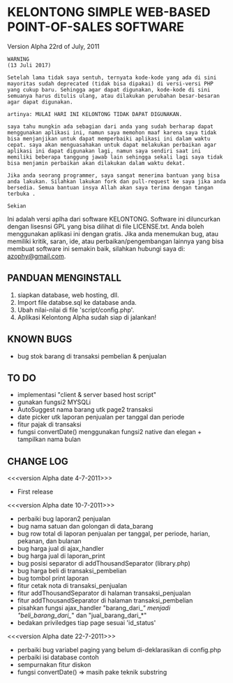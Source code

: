 # KELONTONG SIMPLE WEB-BASED POINT-OF-SALES SOFTWARE
Version Alpha
22rd of July, 2011

    WARNING
    (13 Juli 2017)
    
    Setelah lama tidak saya sentuh, ternyata kode-kode yang ada di sini mayoritas sudah deprecated (tidak bisa dipakai) di versi-versi PHP yang cukup baru. Sehingga agar dapat digunakan, kode-kode di sini semuanya harus ditulis ulang, atau dilakukan perubahan besar-besaran agar dapat digunakan.

    artinya: MULAI HARI INI KELONTONG TIDAK DAPAT DIGUNAKAN. 

    saya tahu mungkin ada sebagian dari anda yang sudah berharap dapat menggunakan aplikasi ini, namun saya memohon maaf karena saya tidak bisa menjanjikan untuk dapat memperbaiki aplikasi ini dalam waktu cepat. saya akan menguasahakan untuk dapat melakukan perbaikan agar aplikasi ini dapat digunakan lagi, namun saya sendiri saat ini memiliki beberapa tanggung jawab lain sehingga sekali lagi saya tidak bisa menjamin perbaikan akan dilakukan dalam waktu dekat.

    Jika anda seorang programmer, saya sangat menerima bantuan yang bisa anda lakukan. Silahkan lakukan fork dan pull-request ke saya jika anda bersedia. Semua bantuan insya Allah akan saya terima dengan tangan terbuka .

    Sekian

Ini adalah versi aplha dari software KELONTONG. Software ini diluncurkan dengan lisesnsi GPL yang
bisa dilihat di file LICENSE.txt. Anda boleh menggunakan aplikasi ini dengan gratis. Jika anda 
menemukan bug, atau memiliki kritik, saran, ide, atau perbaikan/pengembangan lainnya yang bisa
membuat software ini semakin baik, silahkan hubungi saya di: azophy@gmail.com.

## PANDUAN MENGINSTALL
1. siapkan database, web hosting, dll.
2. Import file databse.sql ke database anda.
3. Ubah nilai-nilai di file 'script/config.php'.
4. Aplikasi Kelontong Alpha sudah siap di jalankan!

## KNOWN BUGS
-  bug stok barang di transaksi pembelian & penjualan

## TO DO
- implementasi "client & server based host script"
- gunakan fungsi2 MYSQLi
- AutoSuggest nama barang utk page2 transaksi
- date picker utk laporan penjualan per tanggal dan periode
- fitur pajak di transaksi
- fungsi convertDate() menggunakan fungsi2 native dan elegan + tampilkan nama bulan

## CHANGE LOG
<<<version Alpha date 4-7-2011>>>
- First release

<<<version Alpha date 10-7-2011>>>
- perbaiki bug laporan2 penjualan
- bug nama satuan dan golongan di data_barang
- bug row total di laporan penjualan per tanggal, per periode, harian, pekanan, dan bulanan
- bug harga jual di ajax_handler
- bug harga jual di laporan_print
- bug posisi separator di addThousandSeparator (library.php)
- bug harga beli di transaksi_pembelian
- bug tombol print laporan
- fitur cetak nota di transaksi_penjualan
- fitur addThousandSeparator di halaman transaksi_penjualan
- fitur addThousandSeparator di halaman transaksi_pembelian
- pisahkan fungsi ajax_handler "barang_dari_*" menjadi "beli_barang_dari_*" dan "jual_barang_dari_*"
- bedakan priviledges tiap page sesuai 'id_status'

<<<version Alpha date 22-7-2011>>>
- perbaiki bug variabel paging yang belum di-deklarasikan di config.php 
- perbaiki isi database contoh
- sempurnakan fitur diskon
- fungsi convertDate() => masih pake teknik substring

